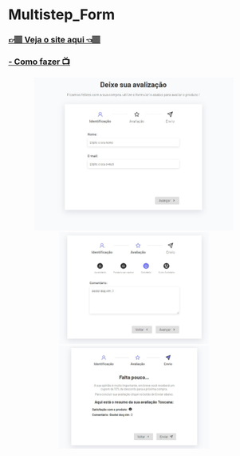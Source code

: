 <h1>Multistep_Form</h1>
<h3><a href="https://multistepform-carlos09v.vercel.app/">👉🏽 Veja o site aqui 👈🏽</a></h3>
<h3><a href="https://www.youtube.com/watch?v=PRSruHX_eig" target="_blank"> - Como fazer 📺</a></h3>
<div align='center'>
    <img width='400' src="https://github.com/carlos09v/ReactProjects/blob/main/devs/matheusbattisti/multistep_form_react/src/assets/preview1.jpg?raw=true" alt="MultistepForm Preview1">
    <img width='300' src="https://github.com/carlos09v/ReactProjects/blob/main/devs/matheusbattisti/multistep_form_react/src/assets/preview2.jpg?raw=true" alt="MultistepForm Preview2">
    <img width='300' src="https://github.com/carlos09v/ReactProjects/blob/main/devs/matheusbattisti/multistep_form_react/src/assets/preview3.jpg?raw=true" alt="MultistepForm Preview3">
</div>
